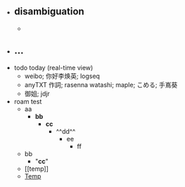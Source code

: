 - disambiguation
    - 
    - 
- ...
    - 
- todo today (real-time view)
    - weibo; 你好李焕英; logseq
    - anyTXT 作詞; rasenna watashi; maple; こめる; 手嶌葵
    - 御姐; jdjr
- roam test
    - aa
        - **bb**
            - __cc__
                - ^^dd^^
                    - ee
                        - ff
    - bb
        - "__cc__"
    - [[temp]]
    - [Temp]([[temp]])
